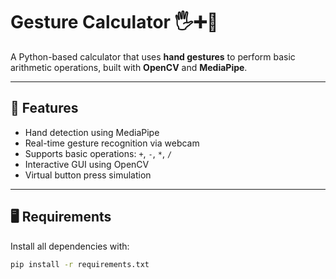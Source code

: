 # Gesture Calculator 🖐➕🟰

A Python-based calculator that uses **hand gestures** to perform basic arithmetic operations, built with **OpenCV** and **MediaPipe**.

---

## 📸 Features

- Hand detection using MediaPipe
- Real-time gesture recognition via webcam
- Supports basic operations: `+`, `-`, `*`, `/`
- Interactive GUI using OpenCV
- Virtual button press simulation

---

## 🖥️ Requirements

Install all dependencies with:

```bash
pip install -r requirements.txt
